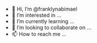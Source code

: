 - 👋 Hi, I’m @franklynabimael
- 👀 I’m interested in ...
- 🌱 I’m currently learning ...
- 💞️ I’m looking to collaborate on ...
- 📫 How to reach me ...

<!---
franklynabimael/franklynabimael is a ✨ special ✨ repository because its `README.md` (this file) appears on your GitHub profile.
You can click the Preview link to take a look at your changes.
--->
